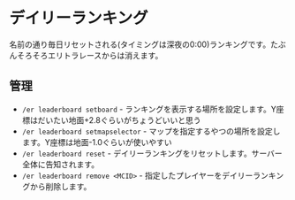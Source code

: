 # デイリーランキング

名前の通り毎日リセットされる(タイミングは深夜の0:00)ランキングです。たぶんそろそろエリトラレースからは消えます。

## 管理
- `/er leaderboard setboard` - ランキングを表示する場所を設定します。Y座標はだいたい地面+2.8ぐらいがちょうどいいと思う
- `/er leaderboard setmapselector` - マップを指定するやつの場所を設定します。Y座標は地面-1.0ぐらいが使いやすい
- `/er leaderboard reset` - デイリーランキングをリセットします。サーバー全体に告知されます。
- `/er leaderboard remove <MCID>` - 指定したプレイヤーをデイリーランキングから削除します。
